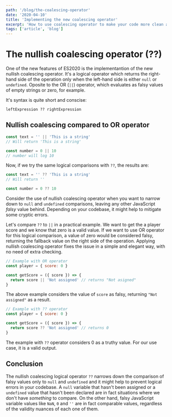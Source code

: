 ```yaml
---
path: '/blog/the-coalescing-operator'
date: '2020-04-10'
title: 'Implementing the new coalescing operator'
excerpt: 'How to use coalescing operator to make your code more clean and readable'
tags: ['article', 'blog']
---
```


# The nullish coalescing operator (??)

One of the new features of ES2020 is the implementantion of the new nullish coalescing operator. It's a logical operator which returns the right-hand side of the operation only when the left-hand side is either `null` or `undefined`. Oposite to the OR (`||`) operator, which evaluates as falsy values of empty strings or zero, for example.

It's syntax is quite short and conscise:

```
leftExpression ?? rightExpression
```

## Nullish coalescing compared to OR operator

```javascript
const text = '' || 'This is a string'
// Will return 'This is a string'

const number = 0 || 10
// number will log 10
```

Now, if we try the same logical comparisons with `??`, the results are:

```javascript
const text = '' ?? 'This is a string'
// Will return ''

const number = 0 ?? 10
```

Consider the use of nullish coalescing operator when you want to narrow down to `null` and `undefined` comparisons, leaving any other JavaScript _falsy_ value behind. Depending on your codebase, it might help to mitigate some cryptic errors.

Let's compare `??` to `||` in a practical example. We want to get the a player score and we know that zero is a valid value. If we want to use OR operator for this logical comparison, a value of zero would be considered falsy, returning the fallback value on the right side of the operation. Applying nullish coalescing operator fixes the issue in a simple and elegant way, with no need of extra checking.

```javascript
// Example with OR operator
const player = { score: 0 }

const getScore = ({ score }) => {
  return score || 'Not assigned' // returns "Not asigned"
}
```

The above example considers the value of `score` as falsy, returning `"Not assigned"` as a result.

```javascript
// Example with ?? operator
const player = { score: 0 }

const getScore = ({ score }) => {
  return score ?? 'Not assigned' // returns 0
}
```

The example with `??` operator considers 0 as a truthy value. For our use case, it is a valid output.

## Conclusion

The nullish coalescing logical operator `??` narrows down the comparison of falsy values only to `null` and `undefined` and it might help to prevent logical errors in your codebase. A `null` variable that hasn't been assigned or a `undefined` value that hasn't been declared are in fact situations where we don't have _something_ to compare. On the other hand, falsy JavaScript variable values like `NaN`, `0` and `''` are in fact comparable values, regardless of the validity nuances of each one of them.
